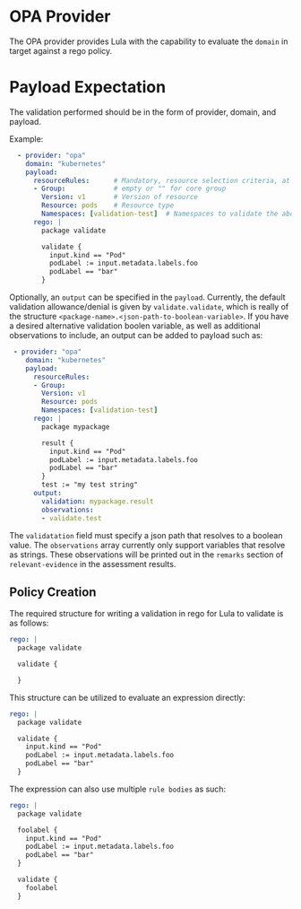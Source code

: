 # OPA Provider

The OPA provider provides Lula with the capability to evaluate the `domain` in target against a rego policy. 

# Payload Expectation

The validation performed should be in the form of provider, domain, and payload.

Example:
```yaml
  - provider: "opa"
    domain: "kubernetes"
    payload:
      resourceRules:      # Mandatory, resource selection criteria, at least one resource rule is required
      - Group:            # empty or "" for core group
        Version: v1       # Version of resource
        Resource: pods    # Resource type
        Namespaces: [validation-test]  # Namespaces to validate the above resources in. Empty or "" for all namespaces or non-namespaced resources
      rego: |
        package validate 

        validate {
          input.kind == "Pod"
          podLabel := input.metadata.labels.foo
          podLabel == "bar"
        }
```

Optionally, an `output` can be specified in the `payload`. Currently, the default validation allowance/denial is given by `validate.validate`, which is really of the structure `<package-name>.<json-path-to-boolean-variable>`. If you have a desired alternative validation boolen variable, as well as additional observations to include, an output can be added to payload such as:
```yaml
 - provider: "opa"
    domain: "kubernetes"
    payload:
      resourceRules: 
      - Group: 
        Version: v1 
        Resource: pods
        Namespaces: [validation-test] 
      rego: |
        package mypackage 

        result {
          input.kind == "Pod"
          podLabel := input.metadata.labels.foo
          podLabel == "bar"
        }
        test := "my test string"
      output:
        validation: mypackage.result
        observations:
        - validate.test
```
The `validatation` field must specify a json path that resolves to a boolean value. The `observations` array currently only support variables that resolve as strings. These observations will be printed out in the `remarks` section of `relevant-evidence` in the assessment results.

## Policy Creation

The required structure for writing a validation in rego for Lula to validate is as follows:

```yaml
rego: |
  package validate 

  validate {

  }
```

This structure can be utilized to evaluate an expression directly:

```yaml
rego: |
  package validate 

  validate {
    input.kind == "Pod"
    podLabel := input.metadata.labels.foo
    podLabel == "bar"
  }
```

The expression can also use multiple `rule bodies` as such:

```yaml
rego: |
  package validate

  foolabel {
    input.kind == "Pod"
    podLabel := input.metadata.labels.foo
    podLabel == "bar"
  }

  validate {
    foolabel
  }
```